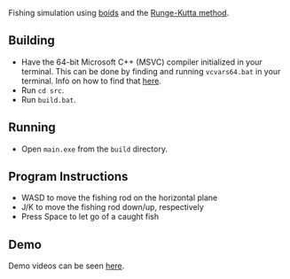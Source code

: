 Fishing simulation using [boids](https://en.wikipedia.org/wiki/Boids) and the [Runge-Kutta method](https://en.wikipedia.org/wiki/Runge%E2%80%93Kutta_methods).

## Building

- Have the 64-bit Microsoft C++ (MSVC) compiler initialized in your terminal. This can be done by finding and running `vcvars64.bat` in your terminal. Info on how to find that [here](https://docs.microsoft.com/en-us/cpp/build/building-on-the-command-line?view=msvc-170#developer_command_file_locations).
- Run `cd src`.
- Run `build.bat`.

## Running

- Open `main.exe` from the `build` directory.

## Program Instructions

- WASD to move the fishing rod on the horizontal plane
- J/K to move the fishing rod down/up, respectively
- Press Space to let go of a caught fish

## Demo

Demo videos can be seen [here](https://www.arielb.me/fishing/).
